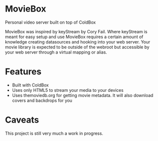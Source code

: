 MovieBox
========

Personal video server built on top of ColdBox

MovieBox was inspired by keyStream by Cory Fail. Where keyStream is meant for easy setup and use MovieBox requires a certain amount of knowledge creating 
datasources and hooking into your web server. Your movie library is expected to be outside of the webroot but accessible by your web server through a virtual 
mapping or alias.

Features
========

* Built with ColdBox
* Uses only HTML5 to stream your media to your devices
* Uses themoviedb.org for getting movie metadata. It will also download covers and backdrops for you

Caveats
========

This project is still very much a work in progress.
